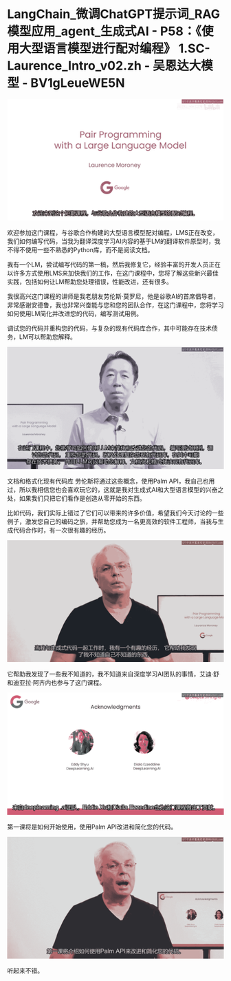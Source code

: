 # LangChain_微调ChatGPT提示词_RAG模型应用_agent_生成式AI - P58：《使用大型语言模型进行配对编程》 1.SC-Laurence_Intro_v02.zh - 吴恩达大模型 - BV1gLeueWE5N

![](img/8c50f4a448b64c3f183acbb4e5479c95_0.png)

欢迎参加这门课程，与谷歌合作构建的大型语言模型配对编程，LMS正在改变，我们如何编写代码，当我为翻译深度学习AI内容的基于LM的翻译软件原型时，我不得不使用一些不熟悉的Python库，而不是阅读文档。

我有一个LM，尝试编写代码的第一稿，然后我修复它，经验丰富的开发人员正在以许多方式使用LMS来加快我们的工作，在这门课程中，您将了解这些新兴最佳实践，包括如何让LM帮助您处理错误，性能改进，还有很多。

我很高兴这门课程的讲师是我老朋友劳伦斯·莫罗尼，他是谷歌AI的首席倡导者，非常感谢安德鲁，我也非常兴奋能与您和您的团队合作，在这门课程中，您将学习如何使用LM简化并改进您的代码，编写测试用例。

调试您的代码并重构您的代码，与复杂的现有代码库合作，其中可能存在技术债务，LM可以帮助您解释。

![](img/8c50f4a448b64c3f183acbb4e5479c95_2.png)

文档和格式化现有代码库 劳伦斯将通过这些概念，使用Palm API，我自己也用过，所以我相信您也会喜欢玩它的，这就是我对生成式AI和大型语言模型的兴奋之处，如果我们只把它们看作是创造从零开始的东西。

比如代码，我们实际上错过了它们可以带来的许多价值，希望我们今天讨论的一些例子，激发您自己的编码之旅，并帮助您成为一名更高效的软件工程师，当我与生成代码合作时，有一次很有趣的经历。



![](img/8c50f4a448b64c3f183acbb4e5479c95_4.png)

它帮助我发现了一些我不知道的，我不知道来自深度学习AI团队的事情，艾迪·舒和迪亚拉·阿齐内也参与了这门课程。



![](img/8c50f4a448b64c3f183acbb4e5479c95_6.png)

第一课将是如何开始使用，使用Palm API改进和简化您的代码。

![](img/8c50f4a448b64c3f183acbb4e5479c95_8.png)

听起来不错。